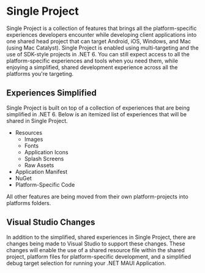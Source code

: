# Single Project
Single Project is a collection of features that brings all the platform-specific experiences developers encounter while developing client applications into one shared head project that can target Android, iOS, Windows, and Mac (using Mac Catalyst). Single Project is enabled using multi-targeting and the use of SDK-style projects in .NET 6. You can still expect access to all the platform-specific experiences and tools when you need them, while enjoying a simplified, shared development experience across all the platforms you're targeting.

## Experiences Simplified
Single Project is built on top of a collection of experiences that are being simplified in .NET 6. Below is an itemized list of experiences that will be shared in Single Project.
* Resources
  * Images
  * Fonts
  * Application Icons
  * Splash Screens
  * Raw Assets
* Application Manifest
* NuGet 
* Platform-Specific Code

All other features are being moved from their own platform-projects into platforms folders.

## Visual Studio Changes
In addition to the simplified, shared experiences in Single Project, there are changes being made to Visual Studio to support these changes. These changes will enable the use of a shared resource file within the shared project, platform files for platform-specific development, and a simplified debug target selection for running your .NET MAUI Application.
